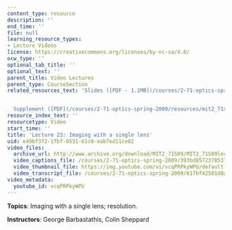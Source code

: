 ```yaml
---
content_type: resource
description: ''
end_time: ''
file: null
learning_resource_types:
- Lecture Videos
license: https://creativecommons.org/licenses/by-nc-sa/4.0/
ocw_type: ''
optional_tab_title: ''
optional_text: ''
parent_title: Video Lectures
parent_type: CourseSection
related_resources_text: 'Slides ([PDF - 1.1MB](/courses/2-71-optics-spring-2009/resources/mit2_71s09_lec23))


  Supplement ([PDF](/courses/2-71-optics-spring-2009/resources/mit2_71s09_supp23))'
resource_index_text: ''
resourcetype: Video
start_time: ''
title: 'Lecture 23: Imaging with a single lens'
uid: e49bf3f2-1fbf-0531-61c0-eab7ed11ce02
video_files:
  archive_url: http://www.archive.org/download/MIT2_71S09/MIT2_71S09lec23_300k.mp4
  video_captions_file: /courses/2-71-optics-spring-2009/393bd8572378537ea29fcf07da3f0854_vcqPRPkyWPU.vtt
  video_thumbnail_file: https://img.youtube.com/vi/vcqPRPkyWPU/default.jpg
  video_transcript_file: /courses/2-71-optics-spring-2009/617bf42581d8ab552f32fc53adbfd7e7_vcqPRPkyWPU.pdf
video_metadata:
  youtube_id: vcqPRPkyWPU
---
```


**Topics**: Imaging with a single lens; resolution.

**Instructors**: George Barbastathis, Colin Sheppard


